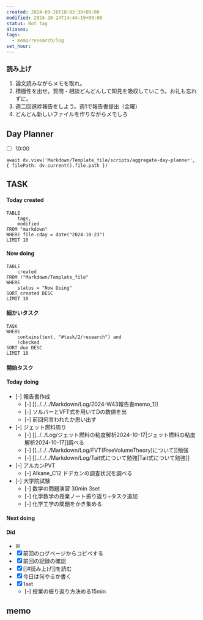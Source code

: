 ```yaml
---
created: 2024-09-26T18:03:39+09:00
modified: 2024-10-24T14:44:19+09:00
status: Not tag
aliases: 
tags:
  - memo/research/log
set_hour: 
---
```


### 読み上げ
1. 論文読みながらメモを取れ。
2. 積極性を出せ。質問・相談どんどんして知見を吸収していこう。お礼も忘れずに。
3. 週二回進捗報告をしよう。週1で報告書提出（金曜）
4. どんどん新しいファイルを作りながらメモしろ
## Day Planner
- [ ] 10:00 
```dataviewjs
await dv.view('Markdown/Template_file/scripts/aggregate-day-planner', { filePath: dv.current().file.path })
```
## TASK
#### Today created
```dataview
TABLE
	tags, 
	modified
FROM "markdown"
WHERE file.cday = date("2024-10-23")
LIMIT 10
```
#### Now doing
```dataview
TABLE
	created
FROM !"Markdown/Template_file"
WHERE
	status = "Now Doing"
SORT created DESC
LIMIT 10
```
#### 細かいタスク
```dataview
TASK
WHERE 
	contains(text, "#task/2/research") and
	!checked
SORT due DESC
LIMIT 10
```
#### 開始タスク
#### Today doing
- [-] 報告書作成
	- [-] [[../../../Markdown/Log/2024-W43報告書memo_1]]
	- [-] ソルバーとVFT式を用いてDの数値を出
	- [-] 前回何言われたか思い出す
- [-] ジェット燃料周り
	- [-] [[../../Log/ジェット燃料の粘度解析2024-10-17|ジェット燃料の粘度解析2024-10-17]]調べる
	- [-] [[../../../Markdown/Log/FVT(FreeVolumeTheory)について]]勉強
	- [-] [[../../../Markdown/Log/Tait式について勉強|Tait式について勉強]]
- [-] アルカンPVT
	- [-] Alkane_C12 ドデカンの調査状況を調べる
- [-] 大学院試験
	- [-] 数学の問題演習 30min 3set
	- [-] 化学数学の授業ノート振り返り+タスク追加
	- [-] 化学工学の問題をかき集める
#### Next doing
#### Did
- [x] 
- [x] 前回のログページからコピペする
- [x] 前回の記録の確認
- [x] [[#読み上げ]]を読む
- [x] 今日は何やるか書く
- [x] 1set
	- [-] 授業の振り返り方決める15min
## memo
### 